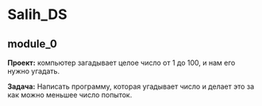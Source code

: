 # Salih_DS

## module_0
<p><b>Проект:</b> компьютер загадывает целое число от 1 до 100, и нам его нужно угадать.</p>
<p><b>Задача:</b> Написать программу, которая угадывает число и делает это за как можно меньшее число попыток.</p>
